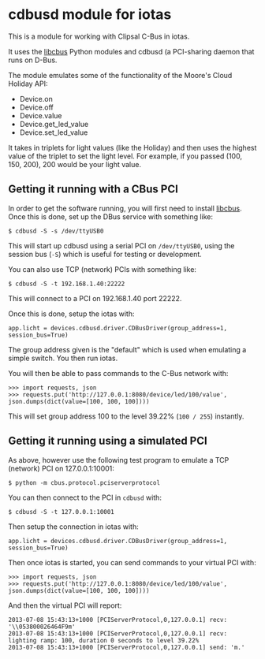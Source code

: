 # cdbusd module for iotas #

This is a module for working with Clipsal C-Bus in iotas.

It uses the [libcbus](https://github.com/micolous/cbus) Python modules and cdbusd (a PCI-sharing daemon that runs on D-Bus.

The module emulates some of the functionality of the Moore's Cloud Holiday API:

* Device.on
* Device.off
* Device.value
* Device.get_led_value
* Device.set_led_value

It takes in triplets for light values (like the Holiday) and then uses the highest value of the triplet to set the light level.  For example, if you passed (100, 150, 200), 200 would be your light value.

## Getting it running with a CBus PCI ##

In order to get the software running, you will first need to install [libcbus](https://github.com/micolous/cbus).  Once this is done, set up the DBus service with something like:

	$ cdbusd -S -s /dev/ttyUSB0

This will start up cdbusd using a serial PCI on `/dev/ttyUSB0`, using the session bus (`-S`) which is useful for testing or development.

You can also use TCP (network) PCIs with something like:

	$ cdbusd -S -t 192.168.1.40:22222
	
This will connect to a PCI on 192.168.1.40 port 22222.

Once this is done, setup the iotas with:

	app.licht = devices.cdbusd.driver.CDBusDriver(group_address=1, session_bus=True)

The group address given is the "default" which is used when emulating a simple switch.  You then run iotas.

You will then be able to pass commands to the C-Bus network with:

	>>> import requests, json
	>>> requests.put('http://127.0.0.1:8080/device/led/100/value', json.dumps(dict(value=[100, 100, 100])))

This will set group address 100 to the level 39.22% (`100 / 255`) instantly.

## Getting it running using a simulated PCI ##

As above, however use the following test program to emulate a TCP (network) PCI on 127.0.0.1:10001:

	$ python -m cbus.protocol.pciserverprotocol

You can then connect to the PCI in `cdbusd` with:

	$ cdbusd -S -t 127.0.0.1:10001

Then setup the connection in iotas with:

	app.licht = devices.cdbusd.driver.CDBusDriver(group_address=1, session_bus=True)

Then once iotas is started, you can send commands to your virtual PCI with:

	>>> import requests, json
	>>> requests.put('http://127.0.0.1:8080/device/led/100/value', json.dumps(dict(value=[100, 100, 100])))

And then the virtual PCI will report:

	2013-07-08 15:43:13+1000 [PCIServerProtocol,0,127.0.0.1] recv: '\\053800026464F9m'
	2013-07-08 15:43:13+1000 [PCIServerProtocol,0,127.0.0.1] recv: lighting ramp: 100, duration 0 seconds to level 39.22%
	2013-07-08 15:43:13+1000 [PCIServerProtocol,0,127.0.0.1] send: 'm.'


